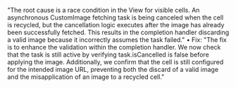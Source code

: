 "The root cause is a race condition in the View for visible cells. An asynchronous CustomImage fetching task is being canceled when the cell is recycled, but the cancellation logic executes after the image has already been successfully fetched. This results in the completion handler discarding a valid image because it incorrectly assumes the task failed."
• Fix:
"The fix is to enhance the validation within the completion handler. We now check that the task is still active by verifying task.isCancelled is false before applying the image. Additionally, we confirm that the cell is still configured for the intended image URL, preventing both the discard of a valid image and the misapplication of an image to a recycled cell."
